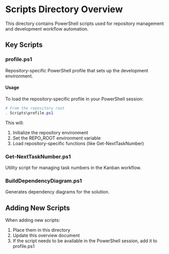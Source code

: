 # Scripts Directory Overview

This directory contains PowerShell scripts used for repository management and development workflow automation.

## Key Scripts

### profile.ps1
Repository-specific PowerShell profile that sets up the development environment.

#### Usage
To load the repository-specific profile in your PowerShell session:

```powershell
# From the repository root
. Scripts\profile.ps1
```

This will:
1. Initialize the repository environment
2. Set the REPO_ROOT environment variable
3. Load repository-specific functions (like Get-NextTaskNumber)

### Get-NextTaskNumber.ps1
Utility script for managing task numbers in the Kanban workflow.

### BuildDependencyDiagram.ps1
Generates dependency diagrams for the solution.

## Adding New Scripts
When adding new scripts:
1. Place them in this directory
2. Update this overview document
3. If the script needs to be available in the PowerShell session, add it to profile.ps1

